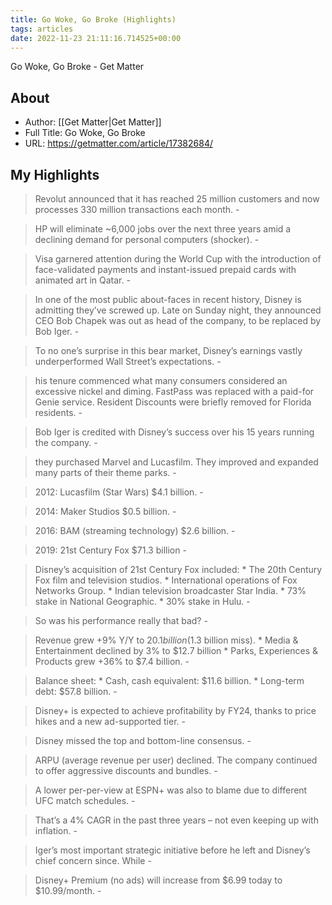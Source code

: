 ```yaml
---
title: Go Woke, Go Broke (Highlights)
tags: articles
date: 2022-11-23 21:11:16.714525+00:00
---
```

Go Woke, Go Broke - Get Matter

## About
- Author: [[Get Matter|Get Matter]]
- Full Title: Go Woke, Go Broke
- URL: https://getmatter.com/article/17382684/

## My Highlights
> Revolut announced that it has reached 25 million customers and now processes 330 million transactions each month.
\- 

> HP will eliminate ~6,000 jobs over the next three years amid a declining demand for personal computers (shocker).
\- 

> Visa garnered attention during the World Cup with the introduction of face-validated payments and instant-issued prepaid cards with animated art in Qatar.
\- 

> In one of the most public about-faces in recent history, Disney is admitting they’ve screwed up. Late on Sunday night, they announced CEO Bob Chapek was out as head of the company, to be replaced by Bob Iger.
\- 

> To no one’s surprise in this bear market, Disney’s earnings vastly underperformed Wall Street’s expectations.
\- 

> his tenure commenced what many consumers considered an excessive nickel and diming. FastPass was replaced with a paid-for Genie service. Resident Discounts were briefly removed for Florida residents.
\- 

> Bob Iger is credited with Disney’s success over his 15 years running the company.
\- 

> they purchased Marvel and Lucasfilm. They improved and expanded many parts of their theme parks.
\- 

> 2012: Lucasfilm (Star Wars) $4.1 billion.
\- 

> 2014: Maker Studios $0.5 billion.
\- 

> 2016: BAM (streaming technology) $2.6 billion.
\- 

> 2019: 21st Century Fox $71.3 billion
\- 

> Disney’s acquisition of 21st Century Fox included: * The 20th Century Fox film and television studios. * International operations of Fox Networks Group. * Indian television broadcaster Star India. * 73% stake in National Geographic. * 30% stake in Hulu.
\- 

> So was his performance really that bad?
\- 

> Revenue grew +9% Y/Y to $20.1 billion ($1.3 billion miss). * Media & Entertainment declined by 3% to $12.7 billion * Parks, Experiences & Products grew +36% to $7.4 billion.
\- 

> Balance sheet: * Cash, cash equivalent: $11.6 billion. * Long-term debt: $57.8 billion.
\- 

> Disney+ is expected to achieve profitability by FY24, thanks to price hikes and a new ad-supported tier.
\- 

> Disney missed the top and bottom-line consensus.
\- 

> ARPU (average revenue per user) declined. The company continued to offer aggressive discounts and bundles.
\- 

> A lower per-per-view at ESPN+ was also to blame due to different UFC match schedules.
\- 

> That’s a 4% CAGR in the past three years – not even keeping up with inflation.
\- 

> Iger’s most important strategic initiative before he left and Disney’s chief concern since. While
\- 

> Disney+ Premium (no ads) will increase from $6.99 today to $10.99/month.
\- 


